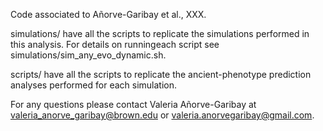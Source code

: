 Code associated to Añorve-Garibay et al., XXX.

simulations/ have all the scripts to replicate the simulations performed in this analysis. For details on runningeach script see simulations/sim_any_evo_dynamic.sh.

scripts/ have all the scripts to replicate the ancient-phenotype prediction analyses performed for each simulation.

For any questions please contact Valeria Añorve-Garibay at valeria_anorve_garibay@brown.edu or valeria.anorvegaribay@gmail.com.
